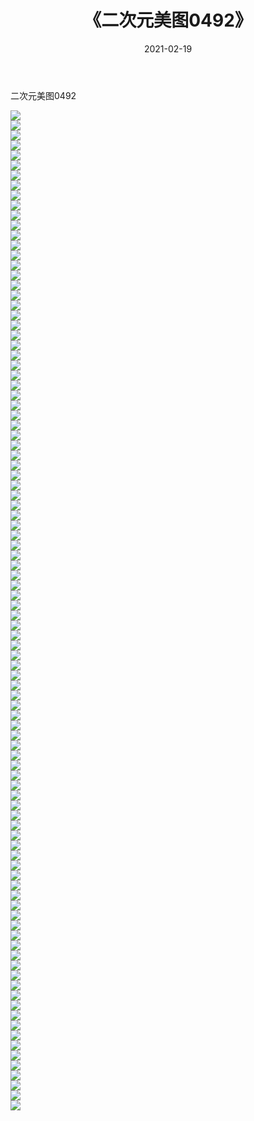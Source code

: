 ﻿---
layout: post
title:  《二次元美图0492》
date:   2021-02-19
img: http://imgx.orgx.ga/二次元/2021/二次元美图0492/000.jpg
categories: [美女, 清纯, 唯美]
---

二次元美图0492

 ![](http://imgx.orgx.ga/二次元/2021/二次元美图0492/001.jpg) <br>![](http://imgx.orgx.ga/二次元/2021/二次元美图0492/002.jpg) <br>![](http://imgx.orgx.ga/二次元/2021/二次元美图0492/003.jpg) <br>![](http://imgx.orgx.ga/二次元/2021/二次元美图0492/004.jpg) <br>![](http://imgx.orgx.ga/二次元/2021/二次元美图0492/005.jpg) <br>![](http://imgx.orgx.ga/二次元/2021/二次元美图0492/006.jpg) <br>![](http://imgx.orgx.ga/二次元/2021/二次元美图0492/007.jpg) <br>![](http://imgx.orgx.ga/二次元/2021/二次元美图0492/008.jpg) <br>![](http://imgx.orgx.ga/二次元/2021/二次元美图0492/009.jpg) <br>![](http://imgx.orgx.ga/二次元/2021/二次元美图0492/010.jpg) <br>![](http://imgx.orgx.ga/二次元/2021/二次元美图0492/011.jpg) <br>![](http://imgx.orgx.ga/二次元/2021/二次元美图0492/012.jpg) <br>![](http://imgx.orgx.ga/二次元/2021/二次元美图0492/013.jpg) <br>![](http://imgx.orgx.ga/二次元/2021/二次元美图0492/014.jpg) <br>![](http://imgx.orgx.ga/二次元/2021/二次元美图0492/015.jpg) <br>![](http://imgx.orgx.ga/二次元/2021/二次元美图0492/016.jpg) <br>![](http://imgx.orgx.ga/二次元/2021/二次元美图0492/017.jpg) <br>![](http://imgx.orgx.ga/二次元/2021/二次元美图0492/018.jpg) <br>![](http://imgx.orgx.ga/二次元/2021/二次元美图0492/019.jpg) <br>![](http://imgx.orgx.ga/二次元/2021/二次元美图0492/020.jpg) <br>![](http://imgx.orgx.ga/二次元/2021/二次元美图0492/021.jpg) <br>![](http://imgx.orgx.ga/二次元/2021/二次元美图0492/022.jpg) <br>![](http://imgx.orgx.ga/二次元/2021/二次元美图0492/023.jpg) <br>![](http://imgx.orgx.ga/二次元/2021/二次元美图0492/024.jpg) <br>![](http://imgx.orgx.ga/二次元/2021/二次元美图0492/025.jpg) <br>![](http://imgx.orgx.ga/二次元/2021/二次元美图0492/026.jpg) <br>![](http://imgx.orgx.ga/二次元/2021/二次元美图0492/027.jpg) <br>![](http://imgx.orgx.ga/二次元/2021/二次元美图0492/028.jpg) <br>![](http://imgx.orgx.ga/二次元/2021/二次元美图0492/029.jpg) <br>![](http://imgx.orgx.ga/二次元/2021/二次元美图0492/030.jpg) <br>![](http://imgx.orgx.ga/二次元/2021/二次元美图0492/031.jpg) <br>![](http://imgx.orgx.ga/二次元/2021/二次元美图0492/032.jpg) <br>![](http://imgx.orgx.ga/二次元/2021/二次元美图0492/033.jpg) <br>![](http://imgx.orgx.ga/二次元/2021/二次元美图0492/034.jpg) <br>![](http://imgx.orgx.ga/二次元/2021/二次元美图0492/035.jpg) <br>![](http://imgx.orgx.ga/二次元/2021/二次元美图0492/036.jpg) <br>![](http://imgx.orgx.ga/二次元/2021/二次元美图0492/037.jpg) <br>![](http://imgx.orgx.ga/二次元/2021/二次元美图0492/038.jpg) <br>![](http://imgx.orgx.ga/二次元/2021/二次元美图0492/039.jpg) <br>![](http://imgx.orgx.ga/二次元/2021/二次元美图0492/040.jpg) <br>![](http://imgx.orgx.ga/二次元/2021/二次元美图0492/041.jpg) <br>![](http://imgx.orgx.ga/二次元/2021/二次元美图0492/042.jpg) <br>![](http://imgx.orgx.ga/二次元/2021/二次元美图0492/043.jpg) <br>![](http://imgx.orgx.ga/二次元/2021/二次元美图0492/044.jpg) <br>![](http://imgx.orgx.ga/二次元/2021/二次元美图0492/045.jpg) <br>![](http://imgx.orgx.ga/二次元/2021/二次元美图0492/046.jpg) <br>![](http://imgx.orgx.ga/二次元/2021/二次元美图0492/047.jpg) <br>![](http://imgx.orgx.ga/二次元/2021/二次元美图0492/048.jpg) <br>![](http://imgx.orgx.ga/二次元/2021/二次元美图0492/049.jpg) <br>![](http://imgx.orgx.ga/二次元/2021/二次元美图0492/050.jpg) <br>![](http://imgx.orgx.ga/二次元/2021/二次元美图0492/051.jpg) <br>![](http://imgx.orgx.ga/二次元/2021/二次元美图0492/052.jpg) <br>![](http://imgx.orgx.ga/二次元/2021/二次元美图0492/053.jpg) <br>![](http://imgx.orgx.ga/二次元/2021/二次元美图0492/054.jpg) <br>![](http://imgx.orgx.ga/二次元/2021/二次元美图0492/055.jpg) <br>![](http://imgx.orgx.ga/二次元/2021/二次元美图0492/056.jpg) <br>![](http://imgx.orgx.ga/二次元/2021/二次元美图0492/057.jpg) <br>![](http://imgx.orgx.ga/二次元/2021/二次元美图0492/058.jpg) <br>![](http://imgx.orgx.ga/二次元/2021/二次元美图0492/059.jpg) <br>![](http://imgx.orgx.ga/二次元/2021/二次元美图0492/060.jpg) <br>![](http://imgx.orgx.ga/二次元/2021/二次元美图0492/061.jpg) <br>![](http://imgx.orgx.ga/二次元/2021/二次元美图0492/062.jpg) <br>![](http://imgx.orgx.ga/二次元/2021/二次元美图0492/063.jpg) <br>![](http://imgx.orgx.ga/二次元/2021/二次元美图0492/064.jpg) <br>![](http://imgx.orgx.ga/二次元/2021/二次元美图0492/065.jpg) <br>![](http://imgx.orgx.ga/二次元/2021/二次元美图0492/066.jpg) <br>![](http://imgx.orgx.ga/二次元/2021/二次元美图0492/067.jpg) <br>![](http://imgx.orgx.ga/二次元/2021/二次元美图0492/068.jpg) <br>![](http://imgx.orgx.ga/二次元/2021/二次元美图0492/069.jpg) <br>![](http://imgx.orgx.ga/二次元/2021/二次元美图0492/070.jpg) <br>![](http://imgx.orgx.ga/二次元/2021/二次元美图0492/071.jpg) <br>![](http://imgx.orgx.ga/二次元/2021/二次元美图0492/072.jpg) <br>![](http://imgx.orgx.ga/二次元/2021/二次元美图0492/073.jpg) <br>![](http://imgx.orgx.ga/二次元/2021/二次元美图0492/074.jpg) <br>![](http://imgx.orgx.ga/二次元/2021/二次元美图0492/075.jpg) <br>![](http://imgx.orgx.ga/二次元/2021/二次元美图0492/076.jpg) <br>![](http://imgx.orgx.ga/二次元/2021/二次元美图0492/077.jpg) <br>![](http://imgx.orgx.ga/二次元/2021/二次元美图0492/078.jpg) <br>![](http://imgx.orgx.ga/二次元/2021/二次元美图0492/079.jpg) <br>![](http://imgx.orgx.ga/二次元/2021/二次元美图0492/080.jpg) <br>![](http://imgx.orgx.ga/二次元/2021/二次元美图0492/081.jpg) <br>![](http://imgx.orgx.ga/二次元/2021/二次元美图0492/082.jpg) <br>![](http://imgx.orgx.ga/二次元/2021/二次元美图0492/083.jpg) <br>![](http://imgx.orgx.ga/二次元/2021/二次元美图0492/084.jpg) <br>![](http://imgx.orgx.ga/二次元/2021/二次元美图0492/085.jpg) <br>![](http://imgx.orgx.ga/二次元/2021/二次元美图0492/086.jpg) <br>![](http://imgx.orgx.ga/二次元/2021/二次元美图0492/087.jpg) <br>![](http://imgx.orgx.ga/二次元/2021/二次元美图0492/088.jpg) <br>![](http://imgx.orgx.ga/二次元/2021/二次元美图0492/089.jpg) <br>![](http://imgx.orgx.ga/二次元/2021/二次元美图0492/090.jpg) <br>![](http://imgx.orgx.ga/二次元/2021/二次元美图0492/091.jpg) <br>![](http://imgx.orgx.ga/二次元/2021/二次元美图0492/092.jpg) <br>![](http://imgx.orgx.ga/二次元/2021/二次元美图0492/093.jpg) <br>![](http://imgx.orgx.ga/二次元/2021/二次元美图0492/094.jpg) <br>![](http://imgx.orgx.ga/二次元/2021/二次元美图0492/095.jpg) <br>![](http://imgx.orgx.ga/二次元/2021/二次元美图0492/096.jpg) <br>![](http://imgx.orgx.ga/二次元/2021/二次元美图0492/097.jpg) <br>![](http://imgx.orgx.ga/二次元/2021/二次元美图0492/098.jpg) <br>![](http://imgx.orgx.ga/二次元/2021/二次元美图0492/099.jpg) <br>![](http://imgx.orgx.ga/二次元/2021/二次元美图0492/100.jpg) <br>